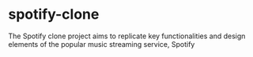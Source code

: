 # spotify-clone
The Spotify clone project aims to replicate key functionalities and design elements of the popular music streaming service, Spotify
